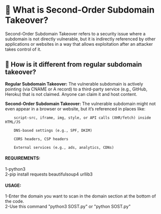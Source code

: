 <h1>🔐 What is Second-Order Subdomain Takeover?</h1>

Second-Order Subdomain Takeover refers to a security issue where a subdomain is not directly vulnerable, but it is indirectly referenced by other applications or websites in a way that allows exploitation after an attacker takes control of it.
<h2>🧠 How is it different from regular subdomain takeover?</h2>

  <b>Regular Subdomain Takeover:</b> The vulnerable subdomain is actively pointing (via CNAME or A record) to a third-party service (e.g., GitHub, Heroku) that is not claimed. Anyone can claim it and host content.

  <b>Second-Order Subdomain Takeover:</b> The vulnerable subdomain might not even appear in a browser or website, but it’s referenced in places like:

        script-src, iframe, img, style, or API calls (XHR/fetch) inside HTML/JS

        DNS-based settings (e.g., SPF, DKIM)

        CORS headers, CSP headers

        External services (e.g., ads, analytics, CDNs)




<h4>REQUIREMENTS:</h4>
1-python3<br>
2-pip install requests beautifulsoup4 urllib3


<h4>USAGE:</h4>
1-Enter the domain you want to scan in the domain section at the bottom of the code.<br>
2-Use this command "python3 SOST.py" or "python SOST.py"



